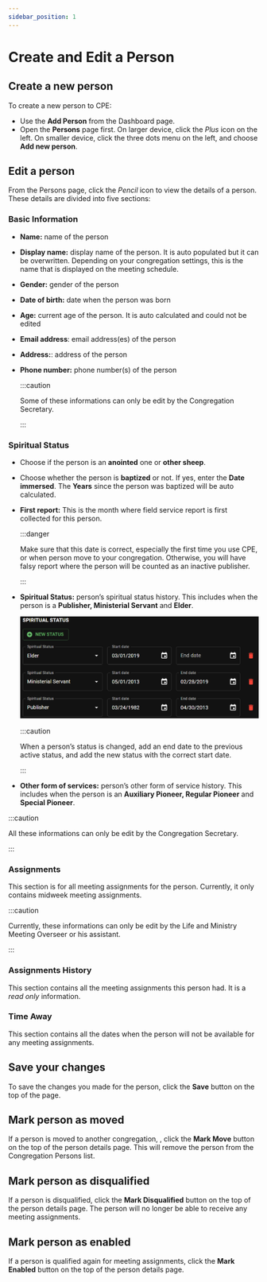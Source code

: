 ```yaml
---
sidebar_position: 1
---
```


# Create and Edit a Person

## Create a new person

To create a new person to CPE:

- Use the **Add Person** from the Dashboard page.
- Open the **Persons** page first. On larger device, click the _Plus_ icon on the left. On smaller device, click the three dots menu on the left, and choose **Add new person**.

## Edit a person

From the Persons page, click the _Pencil_ icon to view the details of a person. These details are divided into five sections:

### Basic Information

- **Name:** name of the person
- **Display name:** display name of the person. It is auto populated but it can be overwritten. Depending on your congregation settings, this is the name that is displayed on the meeting schedule.
- **Gender:** gender of the person
- **Date of birth:** date when the person was born
- **Age:** current age of the person. It is auto calculated and could not be edited
- **Email address**: email address(es) of the person
- **Address:**: address of the person
- **Phone number:** phone number(s) of the person

  :::caution

  Some of these informations can only be edit by the Congregation Secretary.

  :::

### Spiritual Status

- Choose if the person is an **anointed** one or **other sheep**.
- Choose whether the person is **baptized** or not. If yes, enter the **Date immersed**. The **Years** since the person was baptized will be auto calculated.
- **First report:** This is the month where field service report is first collected for this person.

  :::danger

  Make sure that this date is correct, especially the first time you use CPE, or when person move to your congregation. Otherwise, you will have falsy report where the person will be counted as an inactive publisher.

  :::

- **Spiritual Status:** person’s spiritual status history. This includes when the person is a **Publisher, Ministerial Servant** and **Elder**.

  ![Person Spiritual Status](./person_spiritual_status.png)

  :::caution

  When a person’s status is changed, add an end date to the previous active status, and add the new status with the correct start date.

  :::

- **Other form of services:** person’s other form of service history. This includes when the person is an **Auxiliary Pioneer, Regular Pioneer** and **Special Pioneer**.

:::caution

All these informations can only be edit by the Congregation Secretary.

:::

### Assignments

This section is for all meeting assignments for the person. Currently, it only contains midweek meeting assignments.

:::caution

Currently, these informations can only be edit by the Life and Ministry Meeting Overseer or his assistant.

:::

### Assignments History

This section contains all the meeting assignments this person had. It is a _read only_ information.

### Time Away

This section contains all the dates when the person will not be available for any meeting assignments.

## Save your changes

To save the changes you made for the person, click the **Save** button on the top of the page.

## Mark person as moved

If a person is moved to another congregation, , click the **Mark Move** button on the top of the person details page. This will remove the person from the Congregation Persons list.

## Mark person as disqualified

If a person is disqualified, click the **Mark Disqualified** button on the top of the person details page. The person will no longer be able to receive any meeting assignments.

## Mark person as enabled

If a person is qualified again for meeting assignments, click the **Mark Enabled** button on the top of the person details page.

